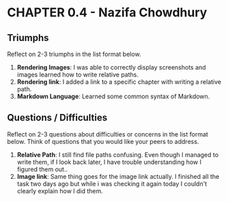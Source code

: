 # CHAPTER 0.4 - Nazifa Chowdhury

## Triumphs

Reflect on 2-3 triumphs in the list format below.

1. **Rendering Images**: I was able to correctly display screenshots and images learned how to write relative paths.
2. **Rendering link**: I added a link to a specific chapter with writing a relative path.
3. **Markdown Language**: Learned some common syntax of Markdown.

## Questions / Difficulties

Reflect on 2-3 questions about difficulties or concerns in the list format below. Think of questions that you would like your peers to address.

1. **Relative Path**: I still find file paths confusing. Even though I managed to write them, if I look back later, I have trouble understanding how I figured them out.. 
2. **Image link**: Same thing goes for the image link actually. I finished all the task two days ago but while i was checking it again today I couldn't clearly explain how I did them.

